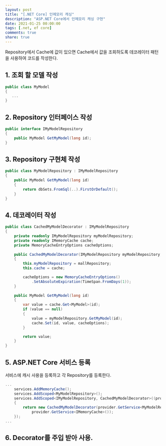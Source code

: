 ```yaml
---
layout: post
title: "[.NET Core] 인메모리 캐싱"
description: "ASP.NET Core에서 인메모리 캐싱 구현"
date: 2021-01-25 00:00:00
tags: [.net, ef core]
comments: true
share: true
---
```


Repository에서 Cache에 값이 있으면 Cache에서 값을 조회하도록 데코레이터 패턴을 사용하여 코드를 작성한다.


## 1. 조회 할 모델 작성

```csharp
public class MyModel
{
   ...
}
```

## 2. Repository 인터페이스 작성

```csharp
public interface IMyModelRepository 
{
    public MyModel GetMyModel(long id);
}
```

## 3. Repository 구현체 작성

```csharp
public class MyModelRepository : IMyModelRepository 
{
    public MyModel GetMyModel(long id) 
    {
        return dbSets.FromSql(..).FirstOrDefault();
    }
}
```

## 4. 데코레이터 작성

```csharp
public class CachedMyModelDecorator : IMyModelRepository
{
    private readonly IMyModelRepository myModelRepository;
    private readonly IMemoryCache cache;
    private MemoryCacheEntryOptions cacheOptions;
    
    public CachedMyModelDecorator(IMyModelRepository myModelRepository, IMemoryCache cache)
    {
        this.myModelRepository = mallRepository;
        this.cache = cache;

        cacheOptions = new MemoryCacheEntryOptions()
            .SetAbsoluteExpiration(TimeSpan.FromDays(1));
    }
    
    public MyModel GetMyModel(long id) 
    {
        var value = cache.Get<MyModel>(id);
        if (value == null)
        {
            value = myModelRepository.GetMyModel(id);
            cache.Set(id, value, cacheOptions);
        }

        return value;
    }
}
```

## 5. ASP.NET Core 서비스 등록

서비스에 캐시 사용을 등록하고 각 Repository를 등록한다.
```csharp
...
    services.AddMemoryCache();
    services.AddScoped<MyModelRepository>();
    services.AddScoped<IMyModelRepository, CachedMyModelDecorator>((provider) => 
    {
        return new CachedMyModelDecorator(provider.GetService<MyModelRepository>(),
            provider.GetService<IMemoryCache>());
    });
...
```

## 6. Decorator를 주입 받아 사용.


